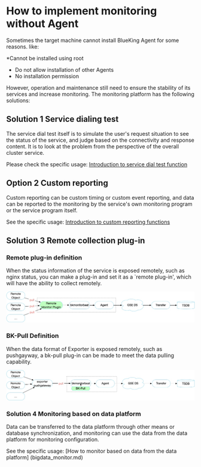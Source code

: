 # How to implement monitoring without Agent

Sometimes the target machine cannot install BlueKing Agent for some reasons. like:

*Cannot be installed using root
* Do not allow installation of other Agents
* No installation permission

However, operation and maintenance still need to ensure the stability of its services and increase monitoring. The monitoring platform has the following solutions:

## Solution 1 Service dialing test

The service dial test itself is to simulate the user's request situation to see the status of the service, and judge based on the connectivity and response content. It is to look at the problem from the perspective of the overall cluster service.

Please check the specific usage: [Introduction to service dial test function](../functions/scene/dial.md)

## Option 2 Custom reporting

Custom reporting can be custom timing or custom event reporting, and data can be reported to the monitoring by the service's own monitoring program or the service program itself.

See the specific usage: [Introduction to custom reporting functions](../functions/conf/custom-report.md)

## Solution 3 Remote collection plug-in

### Remote plug-in definition

When the status information of the service is exposed remotely, such as nginx status, you can make a plug-in and set it as a `remote plug-in', which will have the ability to collect remotely.

![-w2021](media/15769100952860.jpg)

### BK-Pull Definition

When the data format of Exporter is exposed remotely, such as pushgayway, a bk-pull plug-in can be made to meet the data pulling capability.

![-w2021](media/15769101086174.jpg)

### Solution 4 Monitoring based on data platform

Data can be transferred to the data platform through other means or database synchronization, and monitoring can use the data from the data platform for monitoring configuration.

See the specific usage: [How to monitor based on data from the data platform] (bigdata_monitor.md)